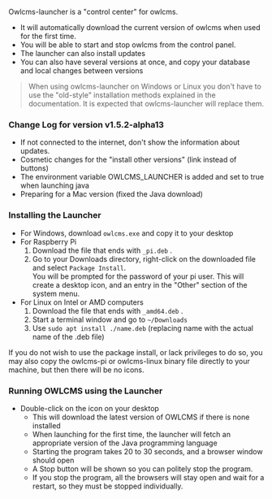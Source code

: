 [comment]: <> (EDIT THIS FILE IN THE dist DIRECTORY ONLY)
Owlcms-launcher is a "control center" for owlcms. 

-  It will automatically download the current version of owlcms when used for the first time. 
- You will be able to start and stop owlcms from the control panel.  
- The launcher can also install updates
- You can also have several versions at once, and copy your database and local changes between versions

> When using owlcms-launcher on Windows or Linux you don't have to use the "old-style" installation methods explained in the documentation.  It is expected that owlcms-launcher will replace them.
>

### Change Log for version v1.5.2-alpha13

[comment]: <> (EDIT THIS FILE IN THE dist DIRECTORY ONLY)

- If not connected to the internet, don't show the information about updates.
- Cosmetic changes for the "install other versions" (link instead of buttons)
- The environment variable OWLCMS_LAUNCHER is added and set to true when launching java
- Preparing for a Mac version (fixed the Java download)


### Installing the Launcher

- For Windows, download `owlcms.exe`  and copy it to your desktop
- For Raspberry Pi
  1. Download the file that ends with `_pi.deb` .
  2. Go to your Downloads directory, right-click on the downloaded file and select `Package Install`.  
     You will be prompted for the password of your pi user. This will create a desktop icon, and an entry in the "Other" section of the system menu.
- For Linux on Intel or AMD computers
  1. Download the file that ends with `_amd64.deb` .
  2. Start a terminal window and go to `~/Downloads`
  3. Use `sudo apt install ./name.deb` (replacing name with the actual name of the .deb file)

If you do not wish to use the package install, or lack privileges to do so, you may also copy the owlcms-pi or owlcms-linux binary file directly to your machine, but then there will be no icons.

### Running OWLCMS using the Launcher

- Double-click on the icon on your desktop
  - This will download the latest version of OWLCMS if there is none installed
  - When launching for the first time, the launcher will fetch an appropriate version of the Java programming language
  - Starting the program takes 20 to 30 seconds, and a browser window should open
  - A Stop button will be shown so you can politely stop the program.
  - If you stop the program, all the browsers will stay open and wait for a restart, so they must be stopped individually.